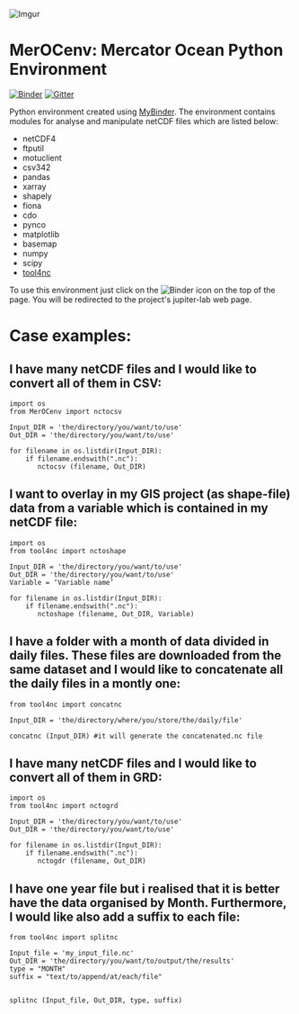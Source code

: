 ![Imgur](https://i.imgur.com/iEWAtkS.gif?1)

# MerOCenv: Mercator Ocean Python Environment

[![Binder](https://mybinder.org/badge_logo.svg)](https://mybinder.org/v2/gh/carmelosammarco/MerOCenv/master?urlpath=lab/tree/Notebook/MerOC-env.ipynb)  [![Gitter](https://badges.gitter.im/MerOCenv/community.svg)](https://gitter.im/MerOCenv/community?utm_source=badge&utm_medium=badge&utm_campaign=pr-badge)


Python environment created using [MyBinder](https://mybinder.org). The environment contains modules for analyse and manipulate netCDF files which are listed below:

- netCDF4
- ftputil
- motuclient
- csv342 
- pandas 
- xarray
- shapely 
- fiona 
- cdo
- pynco
- matplotlib
- basemap
- numpy
- scipy
- [tool4nc](https://github.com/carmelosammarco/tool4nc)

To use this environment just click on the ![Binder](https://mybinder.org/badge_logo.svg) icon on the top of the page. You will be redirected to the project's jupiter-lab web page.

# Case examples:

## I have many netCDF files and I would like to convert all of them in CSV: 

```
import os
from MerOCenv import nctocsv

Input_DIR = 'the/directory/you/want/to/use'
Out_DIR = 'the/directory/you/want/to/use'

for filename in os.listdir(Input_DIR):
    if filename.endswith(".nc"):
       nctocsv (filename, Out_DIR)
```

## I want to overlay in my GIS project (as shape-file) data from a variable which is contained in my netCDF file:

```
import os
from tool4nc import nctoshape

Input_DIR = 'the/directory/you/want/to/use'
Out_DIR = 'the/directory/you/want/to/use'
Variable = ‘Variable name’

for filename in os.listdir(Input_DIR):
    if filename.endswith(".nc"):
       nctoshape (filename, Out_DIR, Variable)
```

## I have a folder with a month of data divided in daily files. These files are downloaded from the same dataset and I would like to concatenate all the daily files in a montly one:

```
from tool4nc import concatnc

Input_DIR = 'the/directory/where/you/store/the/daily/file'

concatnc (Input_DIR) #it will generate the concatenated.nc file
```

## I have many netCDF files and I would like to convert all of them in GRD: 

```
import os
from tool4nc import nctogrd

Input_DIR = 'the/directory/you/want/to/use'
Out_DIR = 'the/directory/you/want/to/use'

for filename in os.listdir(Input_DIR):
    if filename.endswith(".nc"):
       nctogdr (filename, Out_DIR)
```

## I have one year file but i realised that it is better have the data organised by Month. Furthermore, I would like also add a suffix to each file:

```
from tool4nc import splitnc

Input_file = 'my_input_file.nc'
Out_DIR = 'the/directory/you/want/to/output/the/results'
type = "MONTH"
suffix = "text/to/append/at/each/file"


splitnc (Input_file, Out_DIR, type, suffix)
```
